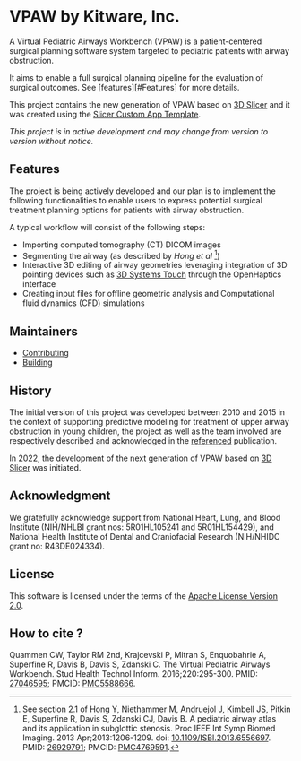VPAW by Kitware, Inc.
=====================

A Virtual Pediatric Airways Workbench (VPAW) is a patient-centered surgical planning software system targeted to pediatric patients with airway obstruction.

It aims to enable a full surgical planning pipeline for the evaluation of surgical outcomes. See [features][#Features] for more details.

This project contains the new generation of VPAW based on [3D Slicer](https://www.slicer.org/) and
it was created using the [Slicer Custom App Template](https://github.com/KitwareMedical/SlicerCustomAppTemplate).

_This project is in active development and may change from version to version without notice._

## Features

The project is being actively developed and our plan is to implement the following functionalities to enable users to express potential surgical treatment planning options for patients with airway obstruction.

A typical workflow will consist of the following steps:

* Importing computed tomography (CT) DICOM images
* Segmenting the airway (as described by _Hong et al_ [^1])
* Interactive 3D editing of airway geometries leveraging integration of 3D pointing devices such as [3D Systems Touch](https://www.3dsystems.com/haptics-devices/touch) through the OpenHaptics interface
* Creating input files for offline geometric analysis and Computational fluid dynamics (CFD) simulations

[^1]: See section 2.1 of Hong Y, Niethammer M, Andruejol J, Kimbell JS, Pitkin E, Superfine R, Davis S, Zdanski CJ, Davis B. A pediatric airway atlas and its application in subglottic stenosis. Proc IEEE Int Symp Biomed Imaging. 2013 Apr;2013:1206-1209. doi: [10.1109/ISBI.2013.6556697](https://dx.doi.org/10.1109/ISBI.2013.6556697). PMID: [26929791](https://pubmed.ncbi.nlm.nih.gov/26929791/); PMCID: [PMC4769591](http://www.ncbi.nlm.nih.gov/pmc/articles/pmc4769591/).

## Maintainers

* [Contributing](CONTRIBUTING.md)
* [Building](BUILD.md)

## History

The initial version of this project was developed between 2010 and 2015 in the context of supporting predictive modeling for treatment of upper airway obstruction in young children, the project as well as the team involved are respectively described and acknowledged in the [referenced](#how-to-cite) publication.

In 2022, the development of the next generation of VPAW based on [3D Slicer](https://www.slicer.org) was initiated.

## Acknowledgment

We gratefully acknowledge support from National Heart, Lung, and Blood Institute (NIH/NHLBI grant nos: 5R01HL105241 and 5R01HL154429), and National Health Institute of Dental and Craniofacial Research (NIH/NHIDC grant no: R43DE024334).

## License

This software is licensed under the terms of the [Apache License Version 2.0](LICENSE).

## How to cite ?

Quammen CW, Taylor RM 2nd, Krajcevski P, Mitran S, Enquobahrie A, Superfine R, Davis B, Davis S, Zdanski C. The Virtual Pediatric Airways Workbench. Stud Health Technol Inform. 2016;220:295-300. PMID: [27046595](https://pubmed.ncbi.nlm.nih.gov/27046595/); PMCID: [PMC5588666](http://www.ncbi.nlm.nih.gov/pmc/articles/pmc5588666/).
